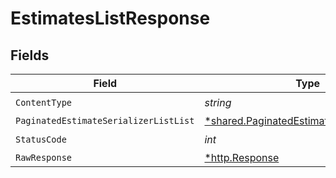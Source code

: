 # EstimatesListResponse


## Fields

| Field                                                                                                     | Type                                                                                                      | Required                                                                                                  | Description                                                                                               |
| --------------------------------------------------------------------------------------------------------- | --------------------------------------------------------------------------------------------------------- | --------------------------------------------------------------------------------------------------------- | --------------------------------------------------------------------------------------------------------- |
| `ContentType`                                                                                             | *string*                                                                                                  | :heavy_check_mark:                                                                                        | N/A                                                                                                       |
| `PaginatedEstimateSerializerListList`                                                                     | [*shared.PaginatedEstimateSerializerListList](../../models/shared/paginatedestimateserializerlistlist.md) | :heavy_minus_sign:                                                                                        | N/A                                                                                                       |
| `StatusCode`                                                                                              | *int*                                                                                                     | :heavy_check_mark:                                                                                        | N/A                                                                                                       |
| `RawResponse`                                                                                             | [*http.Response](https://pkg.go.dev/net/http#Response)                                                    | :heavy_minus_sign:                                                                                        | N/A                                                                                                       |